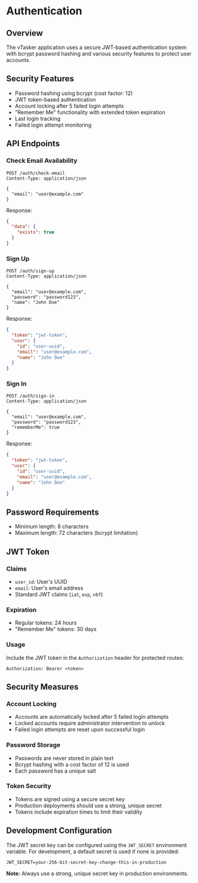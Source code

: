 # Authentication

## Overview

The vTasker application uses a secure JWT-based authentication system with bcrypt password hashing and various security features to protect user accounts.

## Security Features

- Password hashing using bcrypt (cost factor: 12)
- JWT token-based authentication
- Account locking after 5 failed login attempts
- "Remember Me" functionality with extended token expiration
- Last login tracking
- Failed login attempt monitoring

## API Endpoints

### Check Email Availability
```http
POST /auth/check-email
Content-Type: application/json

{
  "email": "user@example.com"
}
```

Response:
```json
{
  "data": {
    "exists": true
  }
}
```

### Sign Up
```http
POST /auth/sign-up
Content-Type: application/json

{
  "email": "user@example.com",
  "password": "password123",
  "name": "John Doe"
}
```

Response:
```json
{
  "token": "jwt-token",
  "user": {
    "id": "user-uuid",
    "email": "user@example.com",
    "name": "John Doe"
  }
}
```

### Sign In
```http
POST /auth/sign-in
Content-Type: application/json

{
  "email": "user@example.com",
  "password": "password123",
  "rememberMe": true
}
```

Response:
```json
{
  "token": "jwt-token",
  "user": {
    "id": "user-uuid",
    "email": "user@example.com",
    "name": "John Doe"
  }
}
```

## Password Requirements

- Minimum length: 8 characters
- Maximum length: 72 characters (bcrypt limitation)

## JWT Token

### Claims
- `user_id`: User's UUID
- `email`: User's email address
- Standard JWT claims (`iat`, `exp`, `nbf`)

### Expiration
- Regular tokens: 24 hours
- "Remember Me" tokens: 30 days

### Usage
Include the JWT token in the `Authorization` header for protected routes:
```http
Authorization: Bearer <token>
```

## Security Measures

### Account Locking
- Accounts are automatically locked after 5 failed login attempts
- Locked accounts require administrator intervention to unlock
- Failed login attempts are reset upon successful login

### Password Storage
- Passwords are never stored in plain text
- Bcrypt hashing with a cost factor of 12 is used
- Each password has a unique salt

### Token Security
- Tokens are signed using a secure secret key
- Production deployments should use a strong, unique secret
- Tokens include expiration times to limit their validity

## Development Configuration

The JWT secret key can be configured using the `JWT_SECRET` environment variable. For development, a default secret is used if none is provided:

```env
JWT_SECRET=your-256-bit-secret-key-change-this-in-production
```

**Note:** Always use a strong, unique secret key in production environments. 